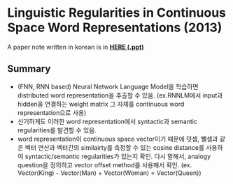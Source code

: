 # Linguistic Regularities in Continuous Space Word Representations (2013)

A paper note written in korean is in [**HERE (.ppt)**](https://1drv.ms/p/s!AllPqyV9kKUrhBg0yG4S2XFXNNxz) 

## Summary
* (FNN, RNN based) Neural Network Language Model을 학습하면 distributed word representation을 추출할 수 있음. (ex.RNNLM에서 input과 hidden을 연결하는 weight matrix 그 자체를 continuous word representation으로 사용)
* 신기하게도 이러한 word representation에서 syntactic과 semantic regularities를 발견할 수 있음.
* word representation이 continuous space vector이기 때문에 덧셈, 뺄셈과 같은 벡터 연산과 벡터간의 similairty를 측정할 수 있는 cosine distance를 사용하여 syntactic/semantic regularities가 있는지 확인. 다시 말해서, analogy question을 정의하고 vector offset method를 사용해서 확인. (ex. Vector(King) - Vector(Man) + Vector(Woman) = Vector(Queen))
 
